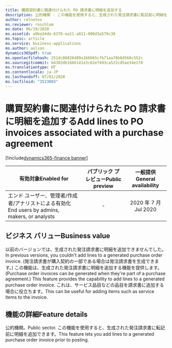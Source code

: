 ```yaml
---
title: 購買契約書に関連付けられた PO 請求書に明細を追加する
description: 公的機関 - この機能を使用すると、生成された発注請求書に転記前に明細を追加できます。
author: relnotes
ms.reviewer: roschlom
ms.date: 06/19/2020
ms.assetid: a9ba34de-6370-ea11-a811-000d3a579c38
ms.topic: article
ms.service: business-applications
ms.author: aolson
dynamics365pdf: true
ms.openlocfilehash: 251dc86826d89a166665cfb71aa76b0d560c552c
ms.sourcegitcommit: b4383db1666141e3c62ef493ca522cd5ae34e1f0
ms.translationtype: HT
ms.contentlocale: ja-JP
ms.lasthandoff: 07/01/2020
ms.locfileid: "3523003"
---
```

# <a name="add-lines-to-po-invoices-associated-with-a-purchase-agreement"></a><span data-ttu-id="5ec53-103">購買契約書に関連付けられた PO 請求書に明細を追加する</span><span class="sxs-lookup"><span data-stu-id="5ec53-103">Add lines to PO invoices associated with a purchase agreement</span></span>
[!include[dynamics365-finance banner](../includes/dynamics365-finance.md)]

| <span data-ttu-id="5ec53-104">有効対象</span><span class="sxs-lookup"><span data-stu-id="5ec53-104">Enabled for</span></span>    |  <span data-ttu-id="5ec53-105">パブリック プレビュー</span><span class="sxs-lookup"><span data-stu-id="5ec53-105">Public preview</span></span> | <span data-ttu-id="5ec53-106">一般提供</span><span class="sxs-lookup"><span data-stu-id="5ec53-106">General availability</span></span> | 
| ---------- | :----------: |:----------: |
|<span data-ttu-id="5ec53-107">エンド ユーザー、管理者/作成者/アナリストによる有効化</span><span class="sxs-lookup"><span data-stu-id="5ec53-107">End users by admins, makers, or analysts</span></span>|-| <span data-ttu-id="5ec53-108">2020 年 7 月</span><span class="sxs-lookup"><span data-stu-id="5ec53-108">Jul 2020</span></span>|


## <a name="business-value"></a><span data-ttu-id="5ec53-109">ビジネス バリュー</span><span class="sxs-lookup"><span data-stu-id="5ec53-109">Business value</span></span>
<!-- bv start -->
<span data-ttu-id="5ec53-110">以前のバージョンでは、生成された発注請求書に明細を追加できませんでした。</span><span class="sxs-lookup"><span data-stu-id="5ec53-110">In previous versions, you couldn't add lines to a generated purchase order invoice.</span></span> <span data-ttu-id="5ec53-111">(発注請求書が購入契約の一部である場合は発注請求書を生成できます。) この機能は、生成された発注請求書に明細を追加する機能を提供します。</span><span class="sxs-lookup"><span data-stu-id="5ec53-111">(Purchase order invoices can be generated when they're part of a purchase agreement.) This feature provides the capability to add lines to a generated purchase order invoice.</span></span> <span data-ttu-id="5ec53-112">これは、サービス品目などの品目を請求書に追加する場合に役立ちます。</span><span class="sxs-lookup"><span data-stu-id="5ec53-112">This can be useful for adding items such as service items to the invoice.</span></span>
<!-- bv end -->



## <a name="feature-details"></a><span data-ttu-id="5ec53-113">機能の詳細</span><span class="sxs-lookup"><span data-stu-id="5ec53-113">Feature details</span></span>
<!--feature detail start -->
<span data-ttu-id="5ec53-114">公的機関。</span><span class="sxs-lookup"><span data-stu-id="5ec53-114">Public sector.</span></span> <span data-ttu-id="5ec53-115">この機能を使用すると、生成された発注請求書に転記前に明細を追加できます。</span><span class="sxs-lookup"><span data-stu-id="5ec53-115">This feature lets you add lines to a generated purchase order invoice prior to posting.</span></span>
<!--feature detail end -->









